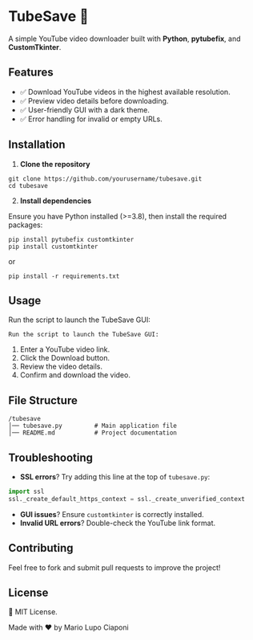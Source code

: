 # TubeSave :movie_camera:

A simple YouTube video downloader built with **Python**, **pytubefix**, and **CustomTkinter**.

## Features
- :white_check_mark: Download YouTube videos in the highest available resolution.
- :white_check_mark: Preview video details before downloading.
- :white_check_mark: User-friendly GUI with a dark theme.
- :white_check_mark: Error handling for invalid or empty URLs.

## Installation

1. **Clone the repository**
   
```shell
git clone https://github.com/yourusername/tubesave.git
cd tubesave
```

2. **Install dependencies**

Ensure you have Python installed (>=3.8), then install the required packages:

```shell
pip install pytubefix customtkinter
pip install customtkinter
```

or

```shell
pip install -r requirements.txt
```

## Usage

Run the script to launch the TubeSave GUI:

```shell
Run the script to launch the TubeSave GUI:
```

1. Enter a YouTube video link.
2. Click the Download button.
3. Review the video details.
4. Confirm and download the video.

## File Structure

```
/tubesave
│── tubesave.py         # Main application file
│── README.md           # Project documentation
```

## Troubleshooting

- **SSL errors**? Try adding this line at the top of `tubesave.py`:
```python
import ssl
ssl._create_default_https_context = ssl._create_unverified_context
```

- **GUI issues**? Ensure `customtkinter` is correctly installed.
- **Invalid URL errors**? Double-check the YouTube link format.

## Contributing

Feel free to fork and submit pull requests to improve the project!

## License

:memo: MIT License.

Made with :heart: by Mario Lupo Ciaponi
